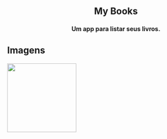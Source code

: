 <h2 align="center"><b>My Books</b></h2>

<h4 align="center">Um app para listar seus livros.</h4>

## Imagens

[<img src="raw/master/screenshots/Screenshot_1.png" width=160>](raw/master/screenshots/Screenshot_1.png)